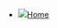 - [![](assets/home.svg)Home](/ "IMADE3D Awesome Plaintext Docs")
<!-- - Translations/ language versions/ something -->
  <!-- - [:us:, :uk:](/) -->
  <!-- - [:cn:](/zh-cn/) -->